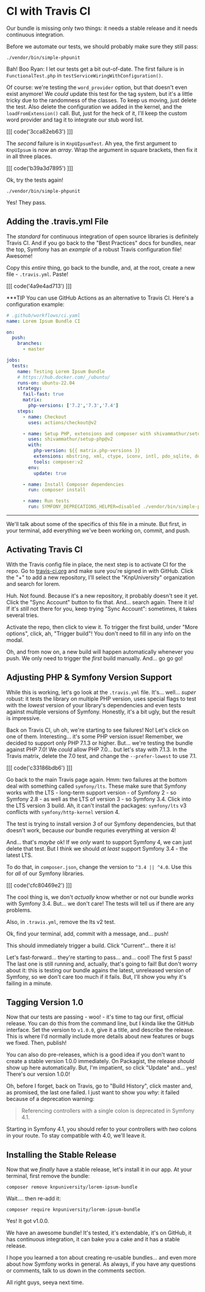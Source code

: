 # CI with Travis CI

Our bundle is missing only two things: it needs a stable release and it needs
continuous integration.

Before we automate our tests, we should probably make sure they still pass:

```terminal
./vendor/bin/simple-phpunit
```

Bah! Boo Ryan: I let our tests get a bit out-of-date. The first failure is in
`FunctionalTest.php` in `testServiceWiringWithConfiguration()`.

Of course: we're testing the `word_provider` option, but that doesn't even exist
anymore! We *could* update this test for the tag system, but it's a little tricky
due to the randomness of the classes. To keep us moving, just delete the test. Also
delete the configuration we added in the kernel, and the `loadFromExtension()` call.
But, just for the heck of it, I'll keep the custom word provider and tag it to
integrate our stub word list.

[[[ code('3cca82eb63') ]]]

The *second* failure is in `KnpUIpsumTest`. Ah yea, the first argument to `KnpUIpsum`
is now an *array*. Wrap the argument in square brackets, then fix it in all three
places.

[[[ code('b39a3d7895') ]]]

Ok, try the tests again!

```terminal-silent
./vendor/bin/simple-phpunit
```

Yes! They pass.

## Adding the .travis.yml File

The *standard* for continuous integration of open source libraries is definitely
Travis CI. And if you go back to the "Best Practices" docs for bundles, near the
top, Symfony has an *example* of a robust Travis configuration file! Awesome!

Copy this *entire* thing, go back to the bundle, and, at the root, create a new
file - `.travis.yml`. Paste!

[[[ code('4a9e4ad713') ]]]

***TIP
You can use GitHub Actions as an alternative to Travis CI. Here's a configuration example:
```yaml
# .github/workflows/ci.yaml
name: Lorem Ipsum Bundle CI

on:
  push:
    branches:
      - master

jobs:
  tests:
    name: Testing Lorem Ipsum Bundle
    # https://hub.docker.com/_/ubuntu/
    runs-on: ubuntu-22.04
    strategy:
      fail-fast: true
      matrix:
        php-versions: ['7.2','7.3','7.4']
    steps:
      - name: Checkout
        uses: actions/checkout@v2

      - name: Setup PHP, extensions and composer with shivammathur/setup-php
        uses: shivammathur/setup-php@v2
        with:
          php-version: ${{ matrix.php-versions }}
          extensions: mbstring, xml, ctype, iconv, intl, pdo_sqlite, dom, filter, gd, iconv, json, mbstring, pdo
          tools: composer:v2
        env:
          update: true

      - name: Install Composer dependencies
        run: composer install

      - name: Run tests
        run: SYMFONY_DEPRECATIONS_HELPER=disabled ./vendor/bin/simple-phpunit
```
***

We'll talk about some of the specifics of this file in a minute. But first, in
your terminal, add everything we've been working on, commit, and push.

## Activating Travis CI

With the Travis config file in place, the next step is to activate CI for the
repo. Go to [travis-ci.org](https://travis-ci.org/) and make sure you're signed
in with GitHub. Click the "+" to add a new repository, I'll select the "KnpUniversity"
organization and search for lorem.

Huh. Not found. Because it's a new repository, it probably doesn't see it yet.
Click the "Sync Account" button to fix that. And... search again. There it is! If
it's *still* not there for you, keep trying "Sync Account": sometimes, it takes
several tries.

Activate the repo, then click to view it. To trigger the first build, under
"More options", click, ah, "Trigger build"! You don't need to fill in any info
on the modal.

Oh, and from now on, a new build will happen automatically whenever you push. We
only need to trigger the *first* build manually. And... go go go!

## Adjusting PHP & Symfony Version Support

While this is working, let's go look at the `.travis.yml` file. It's... well...
*super* robust: it tests the library on multiple PHP version, uses special flags
to test with the *lowest* version of your library's dependencies and even tests against
multiple versions of Symfony. Honestly, it's a bit ugly, but the result is impressive.

Back on Travis CI, uh oh, we're starting to see failures! No! Let's click on one
of them. Interesting... it's some PHP version issue! Remember, we decided to support
only PHP 7.1.3 or higher. But... we're testing the bundle against PHP 7.0! We
*could* allow PHP 7.0... but let's stay with 7.1.3. In the Travis matrix, delete
the 7.0 test, and change the `--prefer-lowest` to use 7.1.

[[[ code('c33186bdb6') ]]]

Go back to the main Travis page again. Hmm: two failures at the bottom deal with
something called `symfony/lts`. These make sure that Symfony works with the LTS -
long-term support version - of Symfony 2 - so Symfony 2.8 - as well as the LTS of
version 3 - so Symfony 3.4. Click into the LTS version 3 build. Ah, it can't install
the packages: `symfony/lts` v3 conflicts with `symfony/http-kernel` version 4.

The test is trying to install version *3* of our Symfony dependencies, but that
doesn't work, because *our* bundle requries everything at version 4!

And... that's *maybe* ok! If we *only* want to support Symfony 4, we can just delete
that test. But I think we should *at least* support Symfony 3.4 - the latest LTS.

To do that, in `composer.json`, change the version to `^3.4 || ^4.0`. Use this for
*all* of our Symfony libraries.

[[[ code('cfc80469e2') ]]]

The cool thing is, we don't *actually* know whether or not our bundle *works* with
Symfony 3.4. But... we don't care! The tests will tell us if there are any problems.

Also, in `.travis.yml`, remove the lts v2 test.

Ok, find your terminal, add, commit with a message, and... push!

This should immediately trigger a build. Click "Current"... there it is!

Let's fast-forward... they're starting to pass... and... cool! The first 5 pass!
The last one is still running and, actually, that's going to fail! But don't worry
about it: this is testing our bundle agains the latest, unreleased version of Symfony,
so we don't care too much if it fails. But, I'll show you why it's failing in a minute.

## Tagging Version 1.0

Now that our tests are passing - woo! - it's time to tag our first, official release.
You can do this from the command line, but I kinda like the GitHub interface. Set
the version to `v1.0.0`, give it a title, and describe the release. This is where
I'd normally include more details about new features or bugs we fixed. Then, publish!

You can also do pre-releases, which is a good idea if you don't want to create a
stable version 1.0.0 immediately. On Packagist, the release *should* show up here
automatically. But, I'm impatient, so click "Update" and... yes! There's our version
1.0.0!

Oh, before I forget, back on Travis, go to "Build History", click master and, as
promised, the last one failed. I just want to show you *why*: it failed because of
a deprecation warning:

> Referencing controllers with a single colon is deprecated in Symfony 4.1.

Starting in Symfony 4.1, you should refer to your controllers with *two* colons
in your route. To stay compatible with 4.0, we'll leave it.

## Installing the Stable Release

Now that we *finally* have a stable release, let's install it in our app. At
your terminal, first remove the bundle:

```terminal skip-ci
composer remove knpuniversity/lorem-ipsum-bundle
```

Wait.... then re-add it:

```terminal
composer require knpuniversity/lorem-ipsum-bundle
```

Yes! It got v1.0.0.

We have an awesome bundle! It's tested, it's extendable, it's on GitHub, it has
continuous integration, it can bake you a cake and it has a stable release.

I hope you learned a ton about creating re-usable bundles... and even more about
how Symfony works in general. As always, if you have any questions or comments,
talk to us down in the comments section.

All right guys, seeya next time.
